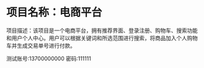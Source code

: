 # 项目名称：电商平台

项目描述：该项目是一个电商平台，拥有推荐界面、登录注册、购物车、搜索功能和用户个人中心。用户可以根据关键词和所选范围进行搜索，将商品加入个人购物车并生成交易单号进行付款。

测试账号:13700000000
密码:111111
